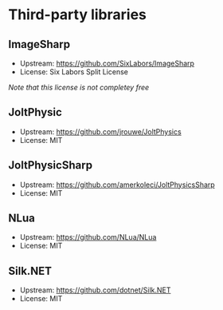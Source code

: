 # Third-party libraries

## ImageSharp

- Upstream: https://github.com/SixLabors/ImageSharp
- License: Six Labors Split License

*Note that this license is not completey free*

## JoltPhysic

- Upstream: https://github.com/jrouwe/JoltPhysics
- License: MIT

## JoltPhysicSharp

- Upstream: https://github.com/amerkoleci/JoltPhysicsSharp
- License: MIT

## NLua

- Upstream: https://github.com/NLua/NLua
- License: MIT

## Silk.NET

- Upstream: https://github.com/dotnet/Silk.NET
- License: MIT